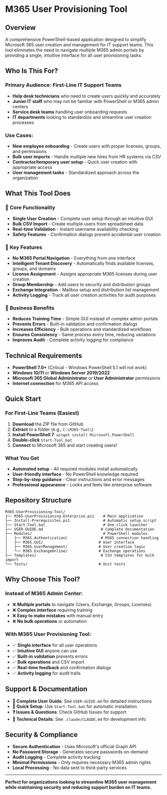 # M365 User Provisioning Tool

## Overview

A comprehensive PowerShell-based application designed to simplify Microsoft 365 user creation and management for IT support teams. This tool eliminates the need to navigate multiple M365 admin portals by providing a single, intuitive interface for all user provisioning tasks.

## Who Is This For?

### Primary Audience: **First-Line IT Support Teams**
- **Help desk technicians** who need to create users quickly and accurately
- **Junior IT staff** who may not be familiar with PowerShell or M365 admin centers
- **Service desk teams** handling user onboarding requests
- **IT departments** looking to standardize and streamline user creation processes

### Use Cases:
- **New employee onboarding** - Create users with proper licenses, groups, and permissions
- **Bulk user imports** - Handle multiple new hires from HR systems via CSV
- **Contractor/temporary user setup** - Quick user creation with appropriate access
- **User management tasks** - Standardized approach across the organization

## What This Tool Does

### 🎯 **Core Functionality**
- **Single User Creation** - Complete user setup through an intuitive GUI
- **Bulk CSV Import** - Create multiple users from spreadsheet data
- **Real-time Validation** - Instant username availability checking
- **Safety Features** - Confirmation dialogs prevent accidental user creation

### 🔧 **Key Features**
- **No M365 Portal Navigation** - Everything from one interface
- **Intelligent Tenant Discovery** - Automatically finds available licenses, groups, and domains
- **License Assignment** - Assigns appropriate M365 licenses during user creation
- **Group Membership** - Add users to security and distribution groups
- **Exchange Integration** - Mailbox setup and distribution list management
- **Activity Logging** - Track all user creation activities for audit purposes

### 💼 **Business Benefits**
- **Reduces Training Time** - Simple GUI instead of complex admin portals
- **Prevents Errors** - Built-in validation and confirmation dialogs
- **Increases Efficiency** - Bulk operations and standardized workflows
- **Ensures Consistency** - Same process every time, reducing variations
- **Improves Audit** - Complete activity logging for compliance

## Technical Requirements

- **PowerShell 7.0+** (Critical - Windows PowerShell 5.1 will not work)
- **Windows 10/11** or **Windows Server 2019/2022**
- **Microsoft 365 Global Administrator** or **User Administrator** permissions
- **Internet connection** for M365 API access

## Quick Start

### For First-Line Teams (Easiest)
1. **Download** the ZIP file from GitHub
2. **Extract** to a folder (e.g., `C:\M365-Tool\`)
3. **Install PowerShell 7**: `winget install Microsoft.PowerShell`
4. **Double-click** `Start-Tool.bat`
5. **Connect** to Microsoft 365 and start creating users!

### What You Get
- **Automated setup** - All required modules install automatically
- **User-friendly interface** - No PowerShell knowledge required
- **Step-by-step guidance** - Clear instructions and error messages
- **Professional appearance** - Looks and feels like enterprise software

## Repository Structure

```
M365-UserProvisioning-Tool/
├── M365-UserProvisioning-Enterprise.ps1    # Main application
├── Install-Prerequisites.ps1               # Automatic setup script
├── Start-Tool.bat                          # One-click launcher
├── USER-GUIDE.md                          # Complete documentation
├── Modules/                                # PowerShell modules
│   ├── M365.Authentication/               # M365 connection handling
│   ├── M365.GUI/                         # User interface
│   ├── M365.UserManagement/              # User creation logic
│   └── M365.ExchangeOnline/              # Exchange operations
├── Templates/                             # CSV templates for bulk import
└── Tests/                                # Unit tests
```

## Why Choose This Tool?

### Instead of M365 Admin Center:
- ❌ **Multiple portals** to navigate (Users, Exchange, Groups, Licenses)
- ❌ **Complex interface** requiring training
- ❌ **Easy to make mistakes** with manual entry
- ❌ **No bulk operations** or automation

### With M365 User Provisioning Tool:
- ✅ **Single interface** for all user operations
- ✅ **Intuitive GUI** anyone can use
- ✅ **Built-in validation** prevents errors
- ✅ **Bulk operations** and CSV import
- ✅ **Real-time feedback** and confirmation dialogs
- ✅ **Activity logging** for audit trails

## Support & Documentation

- **📖 Complete User Guide**: See `USER-GUIDE.md` for detailed instructions
- **🚀 Quick Setup**: Use `Start-Tool.bat` for automatic installation
- **❓ Issues & Questions**: Check GitHub Issues for support
- **🔧 Technical Details**: See `.claude/CLAUDE.md` for development info

## Security & Compliance

- **Secure Authentication** - Uses Microsoft's official Graph API
- **No Password Storage** - Generates secure passwords on-demand
- **Audit Logging** - Complete activity tracking
- **Minimal Permissions** - Only requires necessary M365 admin rights
- **Local Processing** - No data sent to third-party services

---

**Perfect for organizations looking to streamline M365 user management while maintaining security and reducing support burden on IT teams.**